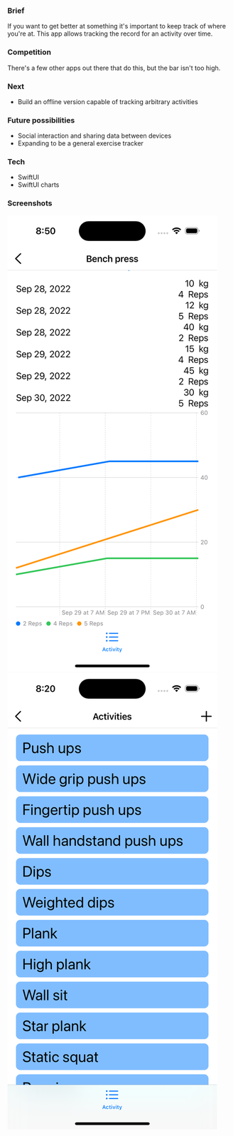 ### Brief

If you want to get better at something it's important to keep track of where you're at. This app allows tracking the record for an activity over time.

### Competition

There's a few other apps out there that do this, but the bar isn't too high.

### Next

* Build an offline version capable of tracking arbitrary activities

### Future possibilities

* Social interaction and sharing data between devices
* Expanding to be a general exercise tracker

### Tech

* SwiftUI
* SwiftUI charts

### Screenshots

![Image2](/images/project5-20221028.png)
![Image1](/images/project5-20221027.png)